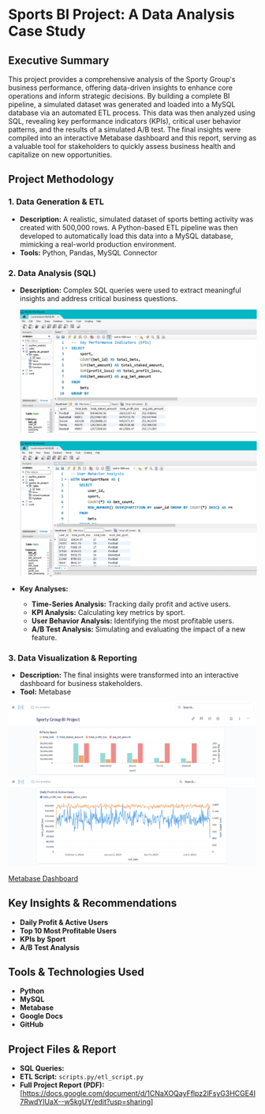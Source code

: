 # Sports BI Project: A Data Analysis Case Study

## Executive Summary
This project provides a comprehensive analysis of the Sporty Group's business performance, offering data-driven insights to enhance core operations and inform strategic decisions. By building a complete BI pipeline, a simulated dataset was generated and loaded into a MySQL database via an automated ETL process. This data was then analyzed using SQL, revealing key performance indicators (KPIs), critical user behavior patterns, and the results of a simulated A/B test. The final insights were compiled into an interactive Metabase dashboard and this report, serving as a valuable tool for stakeholders to quickly assess business health and capitalize on new opportunities.

## Project Methodology

### 1. Data Generation & ETL
- **Description:** A realistic, simulated dataset of sports betting activity was created with 500,000 rows. A Python-based ETL pipeline was then developed to automatically load this data into a MySQL database, mimicking a real-world production environment.
- **Tools:** Python, Pandas, MySQL Connector

### 2. Data Analysis (SQL)
- **Description:** Complex SQL queries were used to extract meaningful insights and address critical business questions.

  ![alt text](screenshots/mysql_kpi.PNG)

  ![alt text](screenshots/mysql_user_behavior.PNG)
  
- **Key Analyses:**
    - **Time-Series Analysis:** Tracking daily profit and active users.
    - **KPI Analysis:** Calculating key metrics by sport.
    - **User Behavior Analysis:** Identifying the most profitable users.
    - **A/B Test Analysis:** Simulating and evaluating the impact of a new feature.

### 3. Data Visualization & Reporting
- **Description:** The final insights were transformed into an interactive dashboard for business stakeholders.
- **Tool:** Metabase

![alt text](screenshots/kpis.PNG)
![alt text](screenshots/timeseries.PNG)

[Metabase Dashboard](http://localhost:3000/public/dashboard/3a89895e-eba0-4f99-b1e8-ec4cf18a5884)

## Key Insights & Recommendations

- **Daily Profit & Active Users**
- **Top 10 Most Profitable Users** 
- **KPIs by Sport**
- **A/B Test Analysis**

## Tools & Technologies Used
* **Python**
* **MySQL**
* **Metabase**
* **Google Docs**
* **GitHub**

## Project Files & Report
- **SQL Queries:** [](MySQL_queries)
- **ETL Script:** `scripts.py/etl_script.py`
- **Full Project Report (PDF):** [https://docs.google.com/document/d/1CNaXOQayFflpz2lFsyG3HCGE4I7RwdYlUaX--w5kgUY/edit?usp=sharing]
